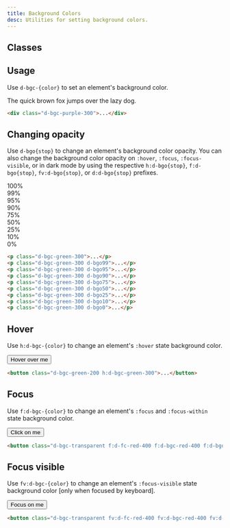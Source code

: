 ```yaml
---
title: Background Colors
desc: Utilities for setting background colors.
---
```


## Classes
<div class="d-h464 d-of-y-scroll d-bb d-bc-black-200">
  <utility-class-table>
    <template #content>
      <tbody>
          <tr>
              <th scope="row" class="d-ff-mono d-fc-purple d-fw-normal d-fs12">.d-bgc-transparent</th>
              <td>
                  <div class="d-d-flex d-jc-space-between d-ai-center">
                      <div class="d-fl-grow1 d-ff-mono d-fc-orange d-fs12">
                          background-color: transparent !important;
                      </div>
                      <div class="d-fl-shrink0 d-m4 d-ml16 d-h32 d-w32 d-bar4 d-bgc-transparent d-ba d-bc-black-100"></div>
                  </div>
              </td>
          </tr>
          <tr>
              <th scope="row" class="d-ff-mono d-fc-purple d-fw-normal d-fs12">.d-bgc-unset</th>
              <td>
                  <div class="d-d-flex d-jc-space-between d-ai-center">
                      <div class="d-fl-grow1 d-ff-mono d-fc-orange d-fs12">
                          background-color: unset !important;
                      </div>
                      <div class="d-fl-shrink0 d-m4 d-ml16 d-h32 d-w32 d-bar4 d-bgc-unset d-ba d-bc-black-100"></div>
                  </div>
              </td>
          </tr>
          <tr>
              <th scope="row" class="d-ff-mono d-fc-purple d-fw-normal d-fs12">.d-bgc-white</th>
              <td>
                  <div class="d-d-flex d-jc-space-between d-ai-center">
                      <div class="d-fl-grow1 d-ff-mono d-fc-orange d-fs12">
                          --bgo: 100%;<br/>
                          background-color: hsla(var(--white-h) var(--white-s) var(--white-l) / var(--bgo)) !important;
                      </div>
                      <div class="d-fl-shrink0 d-m4 d-ml16 d-h32 d-w32 d-bar4 d-bgc-white d-ba d-bc-black-100"></div>
                  </div>
              </td>
          </tr>
      </tbody>
      <tbody v-for="{ color, stops } in colors">
        <tr v-for="{ stop } in stops">
            <th scope="row" class="d-ff-mono d-fc-purple d-fw-normal d-fs12">.d-bgc-{{ color }}-{{ stop }}</th>
            <td>
                <div class="d-d-flex d-jc-space-between d-ai-center">
                    <div class="d-fl-grow1 d-ff-mono d-fc-orange d-fs12">
                        --bgo: 100%;<br/>
                        background-color: hsla(var(--{{ color }}-{{ stop }}-h) var(--{{ color }}-{{ stop }}-s) var(--{{ color }}-{{ stop }}-l) / var(--bgo)) !important;
                    </div>
                    <div 
                      class="d-fl-shrink0 d-m4 d-ml16 d-h32 d-w32 d-bar4 d-ba d-bc-black-100"
                      :class="`d-bgc-${color}-${stop}`"
                    />
                </div>
            </td>
        </tr>
      </tbody>
    </template>
  </utility-class-table>
</div>

## Usage
Use `d-bgc-{color}` to set an element's background color.

<code-well-header class="d-d-flex d-jc-center d-fd-column d-p24 d-bgc-purple-100 d-bgo50 d-w100p d-hmn102" custom>
  <div class="d-fs18 d-p16 d-bar4 d-bgc-purple-300">The quick brown fox jumps over the lazy dog.</div>
</code-well-header>

```html
<div class="d-bgc-purple-300">...</div>
```

## Changing opacity
Use `d-bgo{stop}` to change an element's background color opacity. You can also change the background color opacity on `:hover`, `:focus`, `:focus-visible`, or in dark mode by using the respective `h:d-bgo{stop}`, `f:d-bgo{stop}`, `fv:d-bgo{stop}`, or `d:d-bgo{stop}` prefixes.

<code-well-header class="d-d-flex d-jc-center d-fd-column d-p24 d-bgc-green-100 d-bgo50 d-w100p d-hmn102 d-stack8" custom>
  <div class="d-fl-center d-p16 d-bgc-green-300 d-bar4 d-fs24 d-fw-bold">100%</div>
  <div class="d-fl-center d-p16 d-bgc-green-300 d-bgo99 d-bar4 d-fs24 d-fw-bold">99%</div>
  <div class="d-fl-center d-p16 d-bgc-green-300 d-bgo95 d-bar4 d-fs24 d-fw-bold">95%</div>
  <div class="d-fl-center d-p16 d-bgc-green-300 d-bgo90 d-bar4 d-fs24 d-fw-bold">90%</div>
  <div class="d-fl-center d-p16 d-bgc-green-300 d-bgo75 d-bar4 d-fs24 d-fw-bold">75%</div>
  <div class="d-fl-center d-p16 d-bgc-green-300 d-bgo50 d-bar4 d-fs24 d-fw-bold">50%</div>
  <div class="d-fl-center d-p16 d-bgc-green-300 d-bgo25 d-bar4 d-fs24 d-fw-bold">25%</div>
  <div class="d-fl-center d-p16 d-bgc-green-300 d-bgo10 d-bar4 d-fs24 d-fw-bold">10%</div>
  <div class="d-fl-center d-p16 d-bgc-green-300 d-bgo0 d-bar4 d-fs24 d-fw-bold">0%</div>
</code-well-header>

```html
<p class="d-bgc-green-300">...</p>
<p class="d-bgc-green-300 d-bgo99">...</p>
<p class="d-bgc-green-300 d-bgo95">...</p>
<p class="d-bgc-green-300 d-bgo90">...</p>
<p class="d-bgc-green-300 d-bgo75">...</p>
<p class="d-bgc-green-300 d-bgo50">...</p>
<p class="d-bgc-green-300 d-bgo25">...</p>
<p class="d-bgc-green-300 d-bgo10">...</p>
<p class="d-bgc-green-300 d-bgo0">...</p>
```

## Hover
Use `h:d-bgc-{color}` to change an element's `:hover` state background color.

<code-well-header class="d-fl-center d-p24 d-bgc-green-100 d-bgo50 d-w100p d-hmn102" custom>
  <button type="button" class="d-p16 d-bar4 d-fs18 d-bgc-green-200 h:d-bgc-green-300 d-ba d-bc-transparent">Hover over me</button>
</code-well-header>

```html
<button class="d-bgc-green-200 h:d-bgc-green-300">...</button>
```

## Focus
Use `f:d-bgc-{color}` to change an element's `:focus` and `:focus-within` state background color.

<code-well-header class="d-fl-center d-p24 d-bgc-black-050 d-w100p d-hmn102" custom>
  <button class="d-p16 d-bar4 d-fs18 d-fc-black-800 d-bgc-transparent f:d-fc-red-400 f:d-bgc-red-400 f:d-bgo25 d-ba d-bc-transparent">Click on me</button>
</code-well-header>

```html
<button class="d-bgc-transparent f:d-fc-red-400 f:d-bgc-red-400 f:d-bgo25">...</button>
```

## Focus visible
Use `fv:d-bgc-{color}` to change an element's `:focus-visible` state background color [only when focused by keyboard].

<code-well-header class="d-fl-center d-p24 d-bgc-black-050 d-w100p d-hmn102" custom>
  <button class="d-p16 d-bar4 d-fs18 d-fc-black-800 d-bgc-transparent fv:d-fc-red-400 fv:d-bgc-red-400 fv:d-bgo25 d-ba d-bc-transparent">Focus on me</button>
</code-well-header>

```html
<button class="d-bgc-transparent fv:d-fc-red-400 fv:d-bgc-red-400 fv:d-bgo25">...</button>
```

<script setup>
  import colors from '@data/colors.json';
</script>
